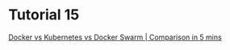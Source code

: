# Tutorial 15

[Docker vs Kubernetes vs Docker Swarm | Comparison in 5 mins](https://www.youtube.com/watch?v=tLK9nNFHWH8)

